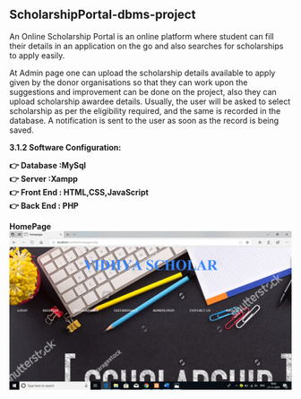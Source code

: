 ## ScholarshipPortal-dbms-project

An Online Scholarship Portal is an online platform where student can fill their
details in an application on the go and also searches for scholarships to apply easily.

At Admin page one can upload the scholarship details available to apply given by the
donor organisations so that they can work upon the suggestions and improvement can
be done on the project, also they can upload scholarship awardee details. Usually, the
user will be asked to select scholarship as per the eligibility required, and the same is
recorded in the database. A notification is sent to the user as soon as the record is
being saved.

<b>3.1.2 Software Configuration:<b><br>

 👉  <b>Database :MySql<br>
 👉 <b>Server :Xampp<br>
 👉 <b>Front End : HTML,CSS,JavaScript<br>
 👉 <b>Back End : PHP

HomePage<br>
![HomePage](https://github.com/deepakkapse/ScholarshipPortal-dbms-project/blob/master/Screenshots/Screenshot%20(10).png)
